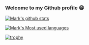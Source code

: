 ### Welcome to my Github profile 😁

[![Mark's github stats](https://github-readme-stats.vercel.app/api?username=markcode-dev)](https://github-readme-stats.vercel.app/api?username=Macumo-soft)

[![Mark's Most used languages](https://github-readme-stats.vercel.app/api/top-langs/?username=markcode-dev&layout=compact)](https://github-readme-stats.vercel.app/api/top-langs/?username=markcode-dev&layout=compact)

[![trophy](https://github-profile-trophy.vercel.app/?username=markcode-dev)](https://github-profile-trophy.vercel.app/?username=markcode-dev)
